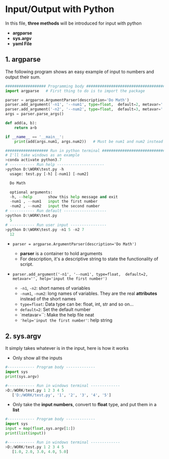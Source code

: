 # Input/Output with Python

In this file, **three methods** will be introduced for input with python
  - **argparse**
  - **sys.argv**
  - **yaml File**

  ## 1. **argparse**

The following program shows an easy example of input to numbers and output their sum.
```python
################## Programming body ###################################
import argparse   # First thing to do is to import the package

parser = argparse.ArgumentParser(description='Do Math')
parser.add_argument('-n1', '--num1', type=float,  default=2, metavar='', help='input the first number')
parser.add_argument('-n2', '--num2', type=float,  default=3, metavar='', help='input the second number')
args = parser.parse_args()

def add(a, b):
    return a+b

if __name__ == '__main__':
    print(add(args.num1, args.num2))   # Must be num1 and num2 instead of n1 and n2
```
```python
################### Run in python terminal ############################
# I'll take windows as an example
>conda activate python3.7
# ----------- Run help ---------------------
>python D:\WORK\test.py -h
  usage: test.py [-h] [-num1] [-num2]

  Do Math

  optional arguments:
  -h, --help       show this help message and exit
  -num1 , --num1   input the first number
  -num2 , --num2   input the second number
# ----------- Run default -------------------
>python D:\WORK\test.py
  5
# ----------- Run user input ----------------
>python D:\WORK\test.py -n1 5 -n2 7
  12
```
  - `parser = argparse.ArgumentParser(description='Do Math')`
    - **parser** is a container to hold arguments
    - For description, it's a descriptive string to state the functionality of script.
  - `parser.add_argument('-n1', '--num1', type=float,  default=2, metavar='', help='input the first number')`

    - `-n1`, `-n2`: short names of variables
    - `-num1`, `-num2`: long names of variables. They are the real **attributes** instead of the short names
    - `type=float`: Data type can be: float, int, str and so on...
    - `default=2`: Set the default number
    - `metavar=``: Make the help file neat
    - `'help='input the first number'`: help string

## 2. **sys.argv**

It simply takes whatever is in the input, here is how it works
 - Only show all the inputs

 ```python
 #------------ Program body -------------
 import sys
 print(sys.argv)
 ```
 ```python
 #------------ Run in windows terminal -------------
 >D:/WORK/test.py 1 2 3 4 5
    ['D:/WORK/test.py', '1', '2', '3', '4', '5']
 ```

 - Only take the **input numbers**, convert to **float** type, and put them in a **list**
 ```python
 #------------ Program body -------------
 import sys
 input = map(float,sys.argv[1:])
 print(list(input))
 ```
 ```python
 #------------ Run in windows terminal -------------
 >D:/WORK/test.py 1 2 3 4 5
    [1.0, 2.0, 3.0, 4.0, 5.0]
 ```
